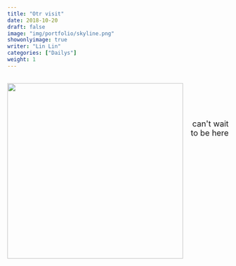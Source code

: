 ```yaml
---
title: "Otr visit"
date: 2018-10-20
draft: false
image: "img/portfolio/skyline.png"
showonlyimage: true
writer: "Lin Lin"
categories: ["Dailys"]
weight: 1
---
```


<br/>

<!--more-->

<img style="float: left" src="/img/portfolio/otr_kids.png" width="400">

<br>
<br>
<br>
<br>

<p align="right"><font size="4"> can't wait to be here </font>